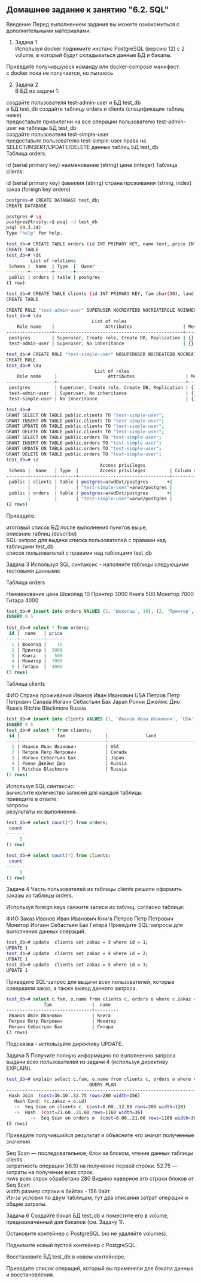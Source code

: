 ## Домашнее задание к занятию "6.2. SQL"
Введение
Перед выполнением задания вы можете ознакомиться с дополнительными материалами.

1. Задача 1  
Используя docker поднимите инстанс PostgreSQL (версию 12) c 2 volume, в который будут складываться данные БД и бэкапы.  

Приведите получившуюся команду или docker-compose манифест.  
c docker пока не получается, но пытаюсь

2. Задача 2  
В БД из задачи 1:  

создайте пользователя test-admin-user и БД test_db  
в БД test_db создайте таблицу orders и clients (спeцификация таблиц ниже)  
предоставьте привилегии на все операции пользователю test-admin-user на таблицы БД test_db  
создайте пользователя test-simple-user  
предоставьте пользователю test-simple-user права на SELECT/INSERT/UPDATE/DELETE данных таблиц БД test_db  
Таблица orders:  

id (serial primary key)
наименование (string)
цена (integer)
Таблица clients:

id (serial primary key)
фамилия (string)
страна проживания (string, index)
заказ (foreign key orders)
```bash
postgres=# CREATE DATABASE test_db;
CREATE DATABASE

postgres-# \q
postgres@trusty:~$ psql -d test_db
psql (9.3.24)
Type "help" for help.

test_db=# CREATE TABLE orders (id INT PRIMARY KEY, name text, price INT);
CREATE TABLE
test_db=# \dt
         List of relations
 Schema |  Name  | Type  |  Owner
--------+--------+-------+----------
 public | orders | table | postgres
(1 row)

test_db=# CREATE TABLE clients (id INT PRIMARY KEY, fam char(30), land char(30), zakaz INT, FOREIGN KEY (zakaz) REFERENCES orders (id));
CREATE TABLE

CREATE ROLE "test-admin-user" SUPERUSER NOCREATEDB NOCREATEROLE NOINHERIT LOGIN;
test_db=# \du
                                List of roles
    Role name    |                   Attributes                   | Member of
-----------------+------------------------------------------------+-----------
 postgres        | Superuser, Create role, Create DB, Replication | {}
 test-admin-user | Superuser, No inheritance                      | {}

test_db=# CREATE ROLE "test-simple-user" NOSUPERUSER NOCREATEDB NOCREATEROLE NOINHERIT LOGIN;
CREATE ROLE
test_db=# \du
                                 List of roles
    Role name     |                   Attributes                   | Member of
------------------+------------------------------------------------+-----------
 postgres         | Superuser, Create role, Create DB, Replication | {}
 test-admin-user  | Superuser, No inheritance                      | {}
 test-simple-user | No inheritance                                 | {}

test_db=#
GRANT SELECT ON TABLE public.clients TO "test-simple-user";
GRANT INSERT ON TABLE public.clients TO "test-simple-user";
GRANT UPDATE ON TABLE public.clients TO "test-simple-user";
GRANT DELETE ON TABLE public.clients TO "test-simple-user";
GRANT SELECT ON TABLE public.orders TO "test-simple-user";
GRANT INSERT ON TABLE public.orders TO "test-simple-user";
GRANT UPDATE ON TABLE public.orders TO "test-simple-user";
GRANT DELETE ON TABLE public.orders TO "test-simple-user";
test_db=# \z
                                   Access privileges
 Schema |  Name   | Type  |        Access privileges         | Column access privileges
--------+---------+-------+----------------------------------+--------------------------
 public | clients | table | postgres=arwdDxt/postgres       +|
        |         |       | "test-simple-user"=arwd/postgres |
 public | orders  | table | postgres=arwdDxt/postgres       +|
        |         |       | "test-simple-user"=arwd/postgres |
(2 rows)

```

Приведите:

итоговый список БД после выполнения пунктов выше,  
описание таблиц (describe)  
SQL-запрос для выдачи списка пользователей с правами над таблицами test_db  
список пользователей с правами над таблицами test_db  

Задача 3
Используя SQL синтаксис - наполните таблицы следующими тестовыми данными:  

Таблица orders

Наименование	цена
Шоколад	10
Принтер	3000
Книга	500
Монитор	7000
Гитара	4000

```sql
test_db=# insert into orders VALUES (1, 'Шоколад', 10), (2, 'Принтер', 3000), (3, 'Книга', 500), (4, 'Монитор', 7000), (5, 'Гитара', 4000);
INSERT 0 5
      
test_db=# select * from orders;
 id |  name   | price
----+---------+-------
  1 | Шоколад |    10
  2 | Принтер |  3000
  3 | Книга   |   500
  4 | Монитор |  7000
  5 | Гитара  |  4000
(5 rows)
```
Таблица clients

ФИО	Страна проживания
Иванов Иван Иванович	USA
Петров Петр Петрович	Canada
Иоганн Себастьян Бах	Japan
Ронни Джеймс Дио	Russia
Ritchie Blackmore	Russia
```sql
test_db=# insert into clients VALUES (1, 'Иванов Иван Иванович', 'USA'), (2, 'Петров Петр Петрович', 'Canada'), (3, 'Иоганн Себастьян Бах', 'Japan'), (4, 'Ронни Джеймс Дио', 'Russia'), (5, 'Ritchie Blackmore', 'Russia');
INSERT 0 5
test_db=# select * from clients;
 id |              fam               |              land              | zakaz
----+--------------------------------+--------------------------------+-------
  1 | Иванов Иван Иванович           | USA                            |
  2 | Петров Петр Петрович           | Canada                         |
  3 | Иоганн Себастьян Бах           | Japan                          |
  4 | Ронни Джеймс Дио               | Russia                         |
  5 | Ritchie Blackmore              | Russia                         |
(5 rows)
```

Используя SQL синтаксис:  
вычислите количество записей для каждой таблицы    
приведите в ответе:  
запросы  
результаты их выполнения.  
```sql
test_db=# select count(*) from orders;
 count
-------
     5
(1 row)

test_db=# select count(*) from clients;
 count
-------
     5
(1 row)
```

Задача 4
Часть пользователей из таблицы clients решили оформить заказы из таблицы orders.

Используя foreign keys свяжите записи из таблиц, согласно таблице:

ФИО	Заказ
Иванов Иван Иванович	Книга
Петров Петр Петрович	Монитор
Иоганн Себастьян Бах	Гитара
Приведите SQL-запросы для выполнения данных операций.  
```bash
test_db=# update  clients set zakaz = 3 where id = 1;
UPDATE 1
test_db=# update  clients set zakaz = 4 where id = 2;
UPDATE 1
test_db=# update  clients set zakaz = 5 where id = 3;
UPDATE 1
```
Приведите SQL-запрос для выдачи всех пользователей, которые совершили заказ, а также вывод данного запроса.  
```bash
test_db=# select c.fam, o.name from clients c, orders o where c.zakaz = o.id;
              fam               |  name
--------------------------------+---------
 Иванов Иван Иванович           | Книга
 Петров Петр Петрович           | Монитор
 Иоганн Себастьян Бах           | Гитара
(3 rows)
```
Подсказка - используйте директиву UPDATE.  

Задача 5
Получите полную информацию по выполнению запроса выдачи всех пользователей из задачи 4 (используя директиву EXPLAIN).  
```bash
test_db=# explain select c.fam, o.name from clients c, orders o where c.zakaz = o.id;
                               QUERY PLAN
-------------------------------------------------------------------------
 Hash Join  (cost=36.10..52.75 rows=280 width=156)
   Hash Cond: (c.zakaz = o.id)
   ->  Seq Scan on clients c  (cost=0.00..12.80 rows=280 width=128)
   ->  Hash  (cost=21.60..21.60 rows=1160 width=36)
         ->  Seq Scan on orders o  (cost=0.00..21.60 rows=1160 width=36)
(5 rows)
```

Приведите получившийся результат и объясните что значат полученные значения.    

Seq Scan — последовательное, блок за блоком, чтение данных таблицы clients  
затратность операции  36.10  на получение первой строки. 52.75 — затраты на получение всех строк.  
rows всех строк обработано 280 Видимо наверное это строки блоков от Seq Scan  
width размер строки в байтах - 156 байт  
Из-за условия по двум таблицам, тут два описания затрат операций и общие затраты.  

Задача 6
Создайте бэкап БД test_db и поместите его в volume, предназначенный для бэкапов (см. Задачу 1).

Остановите контейнер с PostgreSQL (но не удаляйте volumes).

Поднимите новый пустой контейнер с PostgreSQL.

Восстановите БД test_db в новом контейнере.

Приведите список операций, который вы применяли для бэкапа данных и восстановления.


